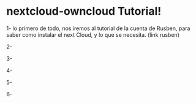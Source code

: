 # nextcloud-owncloud Tutorial!

1- lo primero de todo, nos iremos al tutorial de la cuenta de Rusben, para saber como instalar el next Cloud, y lo que se necesita.
(link rusben)

2-


3-

4-

5-

6-

